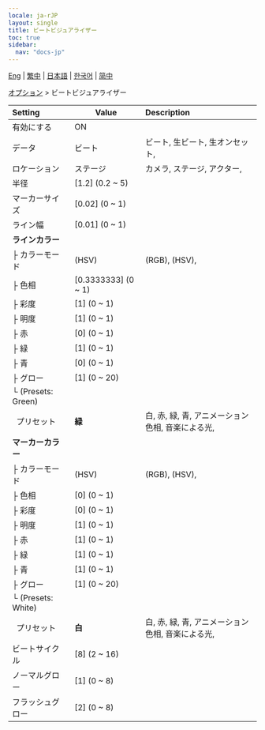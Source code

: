 ```yaml
---
locale: ja-rJP
layout: single
title: ビートビジュアライザー
toc: true
sidebar:
  nav: "docs-jp"
---
```

[Eng](/dancexr/menu/2025.4/stage/beats_visualizer) | [繁中](/tw/dancexr/menu/2025.4/stage/beats_visualizer) | [日本語](/jp/dancexr/menu/2025.4/stage/beats_visualizer) | [한국어](/kr/dancexr/menu/2025.4/stage/beats_visualizer) | [简中](/zh/dancexr/menu/2025.4/stage/beats_visualizer)

[オプション](../menu#オプション) > ビートビジュアライザー



| Setting | Value | Description |
| :--- | --- | :--- |
| 有効にする | ON | 
| データ | ビート | ビート, 生ビート, 生オンセット, 
| ロケーション | ステージ | カメラ, ステージ, アクター, 
| 半径 | [1.2] (0.2 ~ 5) | 
| マーカーサイズ | [0.02] (0 ~ 1) | 
| ライン幅 | [0.01] (0 ~ 1) | 
| **ラインカラー** | | 
| ├&nbsp;カラーモード | (HSV) | (RGB), (HSV), 
| ├&nbsp;色相 | [0.3333333] (0 ~ 1) | 
| ├&nbsp;彩度 | [1] (0 ~ 1) | 
| ├&nbsp;明度 | [1] (0 ~ 1) | 
| ├&nbsp;赤 | [0] (0 ~ 1) | 
| ├&nbsp;緑 | [1] (0 ~ 1) | 
| ├&nbsp;青 | [0] (0 ~ 1) | 
| ├&nbsp;グロー | [1] (0 ~ 20) | 
| └&nbsp;(Presets: Green) || 
| &nbsp;&nbsp;プリセット | **緑** | 白, 赤, 緑, 青, アニメーション色相, 音楽による光,  |
| **マーカーカラー** | | 
| ├&nbsp;カラーモード | (HSV) | (RGB), (HSV), 
| ├&nbsp;色相 | [0] (0 ~ 1) | 
| ├&nbsp;彩度 | [0] (0 ~ 1) | 
| ├&nbsp;明度 | [1] (0 ~ 1) | 
| ├&nbsp;赤 | [1] (0 ~ 1) | 
| ├&nbsp;緑 | [1] (0 ~ 1) | 
| ├&nbsp;青 | [1] (0 ~ 1) | 
| ├&nbsp;グロー | [1] (0 ~ 20) | 
| └&nbsp;(Presets: White) || 
| &nbsp;&nbsp;プリセット | **白** | 白, 赤, 緑, 青, アニメーション色相, 音楽による光,  |
| ビートサイクル | [8] (2 ~ 16) | 
| ノーマルグロー | [1] (0 ~ 8) | 
| フラッシュグロー | [2] (0 ~ 8) | 
